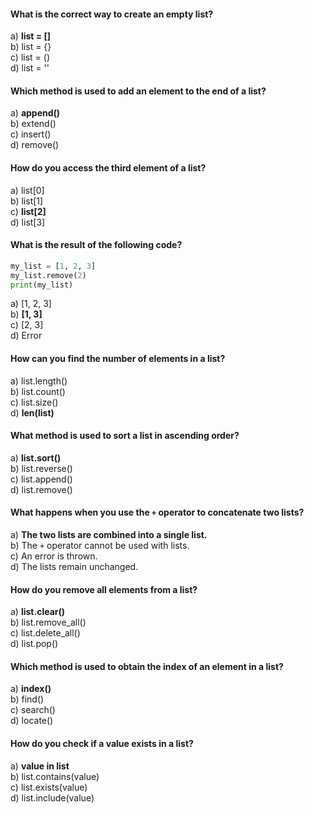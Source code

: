 #### What is the correct way to create an empty list?

   a) **list = []**  
   b) list = {}  
   c) list = ()  
   d) list = ''  

#### Which method is used to add an element to the end of a list?

   a) **append()**  
   b) extend()  
   c) insert()  
   d) remove()  

#### How do you access the third element of a list?

   a) list[0]  
   b) list[1]  
   c) **list[2]**  
   d) list[3]  

#### What is the result of the following code?
   ```py
   my_list = [1, 2, 3]
   my_list.remove(2)
   print(my_list)
   ```

   a) [1, 2, 3]  
   b) **[1, 3]**  
   c) [2, 3]  
   d) Error  

#### How can you find the number of elements in a list?

   a) list.length()  
   b) list.count()  
   c) list.size()  
   d) **len(list)**  

#### What method is used to sort a list in ascending order?

   a) **list.sort()**  
   b) list.reverse()  
   c) list.append()  
   d) list.remove()  

#### What happens when you use the `+` operator to concatenate two lists?

   a) **The two lists are combined into a single list.**  
   b) The `+` operator cannot be used with lists.  
   c) An error is thrown.  
   d) The lists remain unchanged.  

#### How do you remove all elements from a list?

   a) **list.clear()**  
   b) list.remove_all()  
   c) list.delete_all()  
   d) list.pop()  

#### Which method is used to obtain the index of an element in a list?

   a) **index()**  
   b) find()  
   c) search()  
   d) locate()  

#### How do you check if a value exists in a list?

   a) **value in list**  
   b) list.contains(value)  
   c) list.exists(value)  
   d) list.include(value)  
